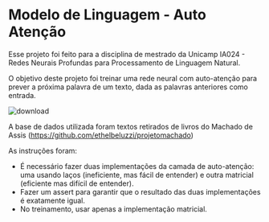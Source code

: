 # Modelo de Linguagem - Auto Atenção

Esse projeto foi feito para a disciplina de mestrado da Unicamp IA024 - Redes Neurais Profundas para Processamento de Linguagem Natural.

O objetivo deste projeto foi treinar uma rede neural com auto-atenção para prever a próxima palavra de um texto, dada as palavras anteriores como entrada.

![download](https://github.com/user-attachments/assets/2f236c1c-8d60-443f-b96e-1dc05d56fd38)


A base de dados utilizada foram textos retirados de livros do Machado de Assis (https://github.com/ethelbeluzzi/projetomachado)

As instruções foram:

- É necessário fazer duas implementações da camada de auto-atenção: uma usando laços (ineficiente, mas fácil de entender) e outra matricial (eficiente mas difícil de entender).
- Fazer um assert para garantir que o resultado das duas implementações é exatamente igual.
- No treinamento, usar apenas a implementação matricial.
